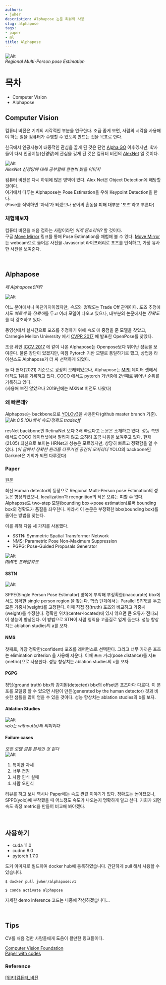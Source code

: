 ```yaml
---
authors:
- jwher
description: Alphapose 논문 리뷰와 사용
slug: alphapose
tags:
- paper
- ml
title: Alphapose
---
```


<!--truncate-->

<!-- image repository: https://raw.githubusercontent.com/JWHer/jwher.github.io/master/_posts/images/ -->
![Alt](https://raw.githubusercontent.com/JWHer/jwher.github.io/master/_posts/images/alphapose-logo.jpg "preview")  
*Regional Multi-Person pose Estimation*  

# 목차
* Computer Vision
* Alphapose

## Computer Vision  

컴퓨터 비전은 기계의 시각적인 부분을 연구한다. 조금 좁게 보면, 사람의 시각을 사용해야 하는 일을
컴퓨터가 수행할 수 있도록 만드는 것을 목표로 한다.  

한국에서 인공지능이 대중적인 관심을 끌게 된 것은 단연 [Alpha GO](https://ko.wikipedia.org/wiki/%EC%95%8C%ED%8C%8C%EA%B3%A0)
이후겠지만, 학자들이 다시 인공지능(신경망)에 관심을 갖게 된 것은 컴퓨터 비전의 [AlexNet](https://en.wikipedia.org/wiki/AlexNet)
일 것이다.  

![Alt](https://raw.githubusercontent.com/JWHer/jwher.github.io/master/_posts/images/alexnet.jpg "alexnet")  
*AlexNet 신경망에 대해 공부할때 한번씩 봤을 이미지*  

컴퓨터 비전은 다시 하위에 많은 영역이 있다. Alex Net은 Object Detection에 해당할 것이다.  
여기에서 다루는 Alphapose는 Pose Estimation을 우해 Keypoint Detection을 한다.  
(Pose를 직역하면 '자세'가 되겠으나 용어의 혼동을 피해 대부분 '포즈'라고 부른다)

### 체험해보자
컴퓨터 비전을 처음 접하는 사람이라면 *이게 뭔소리야?* 할 것이다.   
구글 [Move Mirror] 링크를 통해 Pose Estimation을 체험해 볼 수 있다.
[Move Mirror]는 webcam으로 들어온 사진을 Javascript 라이프러리로 포즈를 인식하고,
가장 유사한 사진을 보여준다. 
   
<br/>

## Alphapose  
*왜 Alphapose인데?*

![Alt](https://raw.githubusercontent.com/JWHer/jwher.github.io/master/_posts/images/alphapose_17.gif "alphapose_17")

어느 분야에서나 마찬가지이겠지만, *속도*와 *정확도*는 Trade Off 관계이다. 포즈 추정에서도 *빠르게* 와 *정확히*를
두고 여러 모델이 나오고 있으나, 대부분의 논문에서는 *정확도*를 더 강조하고 있다.  

동영상에서 실시간으로 포즈를 추정하기 위해 *속도* 에 중점을 준 모델을 찾았고, Carnegie Mellon University
에서 [CVPR 2017] 에 발표한 OpenPose를 찾았다.

조금 뒤인 [ICCV 2017] 에 같이 나온 Alphapose는 Openpose보다 뛰어난 성능을 보여준다. 물론 장단이 있겠지만,
마침 Pytorch 기반 모델로 통일하기로 했고, 상업용 라이선스도 Alphapose가 더 싸 선택하게 되었다.

둘 다 현재(2021) 기준으로 굉장히 오래되었으나, Alphapose는 [MPII](http://human-pose.mpi-inf.mpg.de/) 데이터 셋에서
아직도 1위를 기록하고 있다. [COCO](https://cocodataset.org/#home) 에서도 pytorch 기반중에 2번째로 뛰어난 순위를 기록하고 있다.  
(사용해 보진 않았으나 2019년에는 MXNet 버전도 나왔다)  

### 왜 빠른데?

Alphapose는 backbone으로 [YOLOv3]을 사용한다(github master branch 기준).  
![Alt](https://raw.githubusercontent.com/JWHer/jwher.github.io/master/_posts/images/alphapose-yolo.png "alphapose-yolo")
*0.5 IOU에서 속도/정확도 tradeoff*

resNet backbone인 RetinaNet 보다 3배 빠르다고 논문은 소개하고 있다.
성능 측면에서도 COCO 데이터셋에서 밀리지 않고 오히려 조금 나음을 보여주고 있다.
현재(21.05) 최신으로 보이는 HRNet과 성능은 모르겠지만, 상당히 빠르고 정확함을 알 수 있다.
(*이 글에서 정확한 원리를 다루기엔 공간이 모자라다* YOLO의 backbone인 Darknet은 기회가 되면 다루겠다)

### Paper

[원문](https://openaccess.thecvf.com/content_iccv_2017/html/Fang_RMPE_Regional_Multi-Person_ICCV_2017_paper.html)

최신 Human detector의 등장으로 Regional Multi-Person pose Estimation의 성능은 향상되었으나, 
localization과 recognition의 작은 오류는 피할 수 없다.
Alphapose도 two-step 모델(bounding box->pose estimation)로써 bounding box의 정확도가 품질을 좌우한다.
따라서 이 논문은 부정확한 bbx(bounding box)를 줄이는 방법을 찾는다.

이를 위해 다음 세 가지를 사용했다.
* SSTN: Symmetric Spatial Transformer Network
* NMS: Parametric Pose Non-Maximum Suppression
* PGPG: Pose-Guided Proposals Generator

![Alt](https://raw.githubusercontent.com/JWHer/jwher.github.io/master/_posts/images/alphapose-architecture.png "alphapose-architecture")  
*RMPE 프레임워크*

#### SSTN
![Alt](https://raw.githubusercontent.com/JWHer/jwher.github.io/master/_posts/images/alphapose-fig4.png "alphapose_fig4")

SPPE(Single Person Pose Estimator) 양쪽에 부착해 부정확한(inaccurate) bbx에서도 정확한 single person region
을 찾는다. 학습 단계에서는 Parallel SPPE를 두고 모든 가중치(weight)를 고정한다. 이때
직접 참(truth) 포즈와 비교하고 가중치(weight)를 수정한다. 정확한 위치(center-located)에 있지 않으면 큰 오류가
전파되어 성능이 향상된다. 이 방법으로 STN이 사람 영역을 고품질로 얻게 돕는다.
성능 향상치는 ablation studies의 a를 보자. 
   
#### NMS

첫째로, 가장 정확한(confident) 포즈를 레퍼런스로 선택한다. 그리고 너무 가까운 포즈는 elimination criterion
을 사용해 지운다. 이때 포즈 거리(pose distance)를 지표(metric)으로 사용한다. 성능 향상치는 ablation studies의 c를 보자. 

#### PGPG

정답(ground truth) bbx와 감지된(detected) bbx의 offset은 포즈마다 다르다. 이 분포를 모델링 할 수 있으면
사람이 만든(generated by the human detector) 것과 비슷한 샘플을 많이 얻을 수 있을 것이다.
성능 향상치는 ablation studies의 b를 보자.

#### Ablation Studies  
![Alt](https://raw.githubusercontent.com/JWHer/jwher.github.io/master/_posts/images/alphapose-ablation.png "alphapose-ablation")  
*w/o는 without(x)의 의미이다*

#### Failure cases
*모든 모델 공통 문제인 것 같다*  
![Alt](https://raw.githubusercontent.com/JWHer/jwher.github.io/master/_posts/images/alphapose-failure.png "alphapose-failure")  
1.	특이한 자세
2.	너무 겹침
3.	사람 인식 실패
4.	사람 오인식


리뷰를 하고 보니 역시나 Paper에는 속도 관련 이야기가 없다. 정확도는 높아졌으나,
SPPE(yolo)에 부착했을 때 어느정도 속도가 나오는지 명확하게 알고 싶다.
기회가 되면 속도 측정 metric을 만들어 비교해 봐야겠다. 

<br/>

## 사용하기

* cuda 11.0
* cudnn 8.0
* pytorch 1.7.0

도커 이미지로 빌드하여 docker hub에 등록하였습니다. 간단하게 pull 해서 사용할 수 있습니다.
```shell
$ docker pull jwher/alphapose:v1

$ conda activate alphapose
```

자세한 demo inference 코드는 나중에 작성하겠습니다...

<br/>

## Tips

CV를 처음 접한 사람들에게 도움이 될만한 링크들이다.  

[Computer Vision Foundation](https://openaccess.thecvf.com/menu)  
[Paper with codes](https://paperswithcode.com/area/computer-vision)  

### Reference  
[[위키]컴퓨터_비전](https://ko.wikipedia.org/wiki/%EC%BB%B4%ED%93%A8%ED%84%B0_%EB%B9%84%EC%A0%84)

[Move Mirror]: https://experiments.withgoogle.com/collection/ai/move-mirror/view
[CVPR 2017]: https://openaccess.thecvf.com/CVPR2017
[ICCV 2017]: https://openaccess.thecvf.com/ICCV2017
[YOLOv3]: https://pjreddie.com/media/files/papers/YOLOv3.pdf


<!-- update log -->
<!--
본문에 추가할 내용을 적는다.
https://younghk.github.io/machine-learning/2020-01-10---rmpe-retional-multi-person-pose-estimation/
https://www.fritz.ai/pose-estimation/
https://jonathan-hui.medium.com/object-detection-speed-and-accuracy-comparison-faster-r-cnn-r-fcn-ssd-and-yolo-5425656ae359
-->
